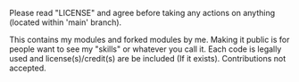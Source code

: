 Please read "LICENSE" and agree before taking any actions on anything (located within 'main' branch).

This contains my modules and forked modules by me.
Making it public is for people want to see my "skills" or whatever you call it.
Each code is legally used and license(s)/credit(s) are be included (If it exists).
Contributions not accepted.
